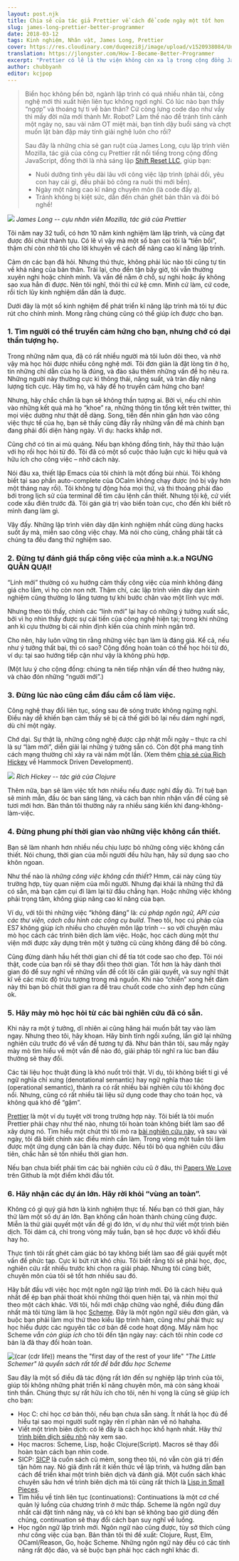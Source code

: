 ```yaml
---
layout: post.njk
title: Chia sẻ của tác giả Prettier về cách để code ngày một tốt hơn
slug: james-long-prettier-better-programmer
date: 2018-03-12
tags: Kinh nghiệm, Nhân vật, James Long, Prettier
cover: https://res.cloudinary.com/duqeezi8j/image/upload/v1520938084/Untitled_ufgjyd.jpg
translation: https://jlongster.com/How-I-Became-Better-Programmer
excerpt: "Prettier có lẽ là thư viện không còn xa lạ trong cộng đồng JavaScript. Hãy cùng nghe tác giả của nó, anh James Long, chia sẻ những kinh nghiệm để trở thành lập trình viên pro hơn."
author: chubbyanh
editor: kcjpop
---
```

>Biển học không bến bờ, ngành lập trình có quá nhiều nhân tài, công nghệ mới thì xuất hiện liên tục không ngơi nghỉ. Có lúc nào bạn thấy “ngợp” và thoáng tự ti về bản thân? Cứ còng lưng code dạo như vầy thì mấy đời nữa mới thành Mr. Robot? Làm thế nào để tránh tình cảnh một ngày nọ, sau vài năm OT miệt mài, bạn tỉnh dậy buổi sáng và chợt muốn lật bàn đập máy tính giải nghệ luôn cho rồi?
>
>Sau đây là những chia sẻ gan ruột của James Long, cựu lập trình viên Mozilla, tác giả của công cụ Prettier rất nổi tiếng trong cộng đồng JavaScript, đồng thời là nhà sáng lập [Shift Reset LLC](http://shiftreset.co/), giúp bạn:
> * Nuôi dưỡng tình yêu dài lâu với công việc lập trình (phải dồi, yêu con hay cái gì, đều phải bỏ công ra nuôi thì mới bền).
> * Ngày một nâng cao kĩ năng chuyên môn (là code đấy ạ).
> * Tránh không bị kiệt sức, dẫn đến chán ghét bản thân và đòi bỏ nghề!

![](https://res.cloudinary.com/duqeezi8j/image/upload/v1520938084/Untitled_ufgjyd.jpg)
_James Long -- cựu nhân viên Mozilla, tác giả của Prettier_

Tôi năm nay 32 tuổi, có hơn 10 năm kinh nghiệm làm lập trình, và cũng đạt được đôi chút thành tựu. Có lẽ vì vậy mà một số bạn coi tôi là “tiền bối”, thậm chí còn nhờ tôi cho lời khuyên về cách để nâng cao kĩ năng lập trình.

Cảm ơn các bạn đã hỏi. Nhưng thú thực, không phải lúc nào tôi cũng tự tin về khả năng của bản thân. Trái lại, cho đến tận bây giờ, tôi vẫn thường xuyên nghi hoặc chính mình. Và vấn đề nằm ở chỗ, sự nghi hoặc ấy không sao xua hẳn đi được. Nên tôi nghĩ, thôi thì cứ kệ cmn. Mình cứ làm, cứ code, rồi tích lũy kinh nghiệm dần dần là được.

Dưới đây là một số kinh nghiệm để phát triển kĩ năng lập trình mà tôi tự đúc rút cho chính mình. Mong rằng chúng cũng có thể giúp ích được cho bạn.

### 1. Tìm người có thể truyền cảm hứng cho bạn, nhưng chớ có dại thần tượng họ.

Trong những năm qua, đã có rất nhiều người mà tôi luôn dõi theo, và nhờ vậy mà học hỏi được nhiều công nghệ mới. Tôi đơn giản là đặt lòng tin ở họ, tin những chỉ dẫn của họ là đúng, và đào sâu thêm những vấn đề họ nêu ra. Những người này thường cực kì thông thái, năng suất, và tràn đầy năng lượng tích cực. Hãy tìm họ, và hãy để họ truyền cảm hứng cho bạn!

Nhưng, hãy chắc chắn là bạn sẽ không thần tượng ai. Bởi vì, nếu chỉ nhìn vào những kết quả mà họ “khoe” ra, những thông tin tổng kết trên twitter, thì mọi việc dường như thật dễ dàng. Song, tiến đến nhìn gần hơn vào công việc thực tế của họ, bạn sẽ thấy cũng đầy rẫy những vấn đề mà chính bạn đang phải đối diện hàng ngày. Ví dụ: hacks khắp nơi.

Cũng chớ có tin ai mù quáng. Nếu bạn không đồng tình, hãy thử thảo luận với họ rồi học hỏi từ đó. Tôi đã có một số cuộc thảo luận cực kì hiệu quả và hữu ích cho công việc – nhờ cách này.

Nói đâu xa, thiết lập Emacs của tôi chính là một đống bùi nhùi. Tôi không biết tại sao phần auto-complete của OCalm không chạy được (nó bị vậy hơn một tháng nay rồi). Tôi không tự động hóa mọi thứ, và thi thoảng phải đào bới trong lịch sử của terminal để tìm câu lệnh cần thiết. Nhưng tôi kệ, cứ viết code xấu điên trước đã. Tôi gán giá trị vào biến toàn cục, cho đến khi biết rõ mình đang làm gì.

Vậy đấy. Những lập trình viên dày dặn kinh nghiệm nhất cũng dùng hacks suốt ấy mà, miễn sao công việc chạy. Mà nói cho cùng, chẳng phải tất cả chúng ta đều đang thử nghiệm sao.

### 2. Đừng tự đánh giá thấp công việc của mình a.k.a NGƯNG QUẰN QUẠI!

“Lính mới” thường có xu hướng cảm thấy công việc của mình không đáng giá cho lắm, vì họ còn non nớt. Thậm chí, các lập trình viên dày dạn kinh nghiệm cũng thường lo lắng tương tự khi bước chân vào một lĩnh vực mới.

Nhưng theo tôi thấy, chính các “lính mới” lại hay có những ý tưởng xuất sắc, bởi vì họ nhìn thấy được sự cải tiến của công nghệ hiện tại; trong khi những anh kì cựu thường bị cái nhìn định kiến của chính mình ngăn trở.

Cho nên, hãy luôn vững tin rằng những việc bạn làm là đáng giá. Kể cả, nếu như ý tưởng thất bại, thì có sao? Cộng đồng hoàn toàn có thể học hỏi từ đó, ví dụ: tại sao hướng tiếp cận như vậy là không phù hợp.

(Một lưu ý cho cộng đồng: chúng ta nên tiếp nhận vấn đề theo hướng này, và chào đón những “người mới”.)

### 3. Đừng lúc nào cũng cắm đầu cắm cổ làm việc.

Công nghệ thay đổi liên tục, sóng sau đè sóng trước không ngừng nghỉ. Điều này dễ khiến bạn cảm thấy sẽ bị cả thế giới bỏ lại nếu dám nghỉ ngơi, dù chỉ một ngày.

Chớ dại. Sự thật là, những công nghệ được cập nhật mỗi ngày – thực ra chỉ là sự “làm mới”, diễn giải lại những ý tưởng sẵn có. Còn đột phá mang tính cách mạng thường chỉ xảy ra vài năm một lần. (Xem thêm [chia sẻ của Rich Hickey](https://www.youtube.com/watch?v=f84n5oFoZBc) về Hammock Driven Development).

![](https://res.cloudinary.com/duqeezi8j/image/upload/v1520942910/maxresdefault_qzlr2h.jpg)
_Rich Hickey -- tác giả của Clojure_

Thêm nữa, bạn sẽ làm việc tốt hơn nhiều nếu được nghỉ đầy đủ. Trí tuệ bạn sẽ minh mẫn, đầu óc bạn sáng láng, và cách bạn nhìn nhận vấn đề cũng sẽ tươi mới hơn. Bản thân tôi thường nảy ra nhiều sáng kiến khi đang-không-làm-việc.

### 4. Đừng phung phí thời gian vào những việc không cần thiết.

Bạn sẽ làm nhanh hơn nhiều nếu chịu lược bỏ những công việc không cần thiết. Nói chung, thời gian của mỗi người đều hữu hạn, hãy sử dụng sao cho khôn ngoan.

Như thế nào là _những công việc không cần thiết_? Hmm, cái này cũng tùy trường hợp, tùy quan niệm của mỗi người. Nhưng đại khái là những thứ đã có sẵn, mà bạn cặm cụi đi làm lại từ đầu chẳng hạn. Hoặc những việc không phải trọng tâm, không giúp nâng cao kĩ năng của bạn.

Ví dụ, với tôi thì những việc “không đáng” là: _cú pháp ngôn ngữ, API của các thư viện, cách cấu hình các công cụ build_. Theo tôi, học cú pháp của ES7 không giúp ích nhiều cho chuyên môn lập trình -- so với chuyện màu mò học cách các trình biên dịch làm việc. Hoặc, học cách dùng một thư viện mới được xây dựng trên một ý tưởng cũ cũng không đáng để bỏ công.

Cũng đừng dành hầu hết thời gian chỉ để tỉa tót code sao cho đẹp. Tôi nói thật, code của bạn rồi sẽ thay đổi theo thời gian. Tốt hơn là hãy dành thời gian đó để suy nghĩ về những vấn đề cốt lõi cần giải quyết, và suy nghĩ thật kĩ về các mức độ trừu tượng trong mã nguồn. Khi nào “chiến” xong hết đám này thì bạn bỏ chút thời gian ra để trau chuốt code cho xinh đẹp hơn cũng ok.

### 5. Hãy mày mò học hỏi từ các bài nghiên cứu đã có sẵn.

Khi nảy ra một ý tưởng, dĩ nhiên ai cũng hăng hái muốn bắt tay vào làm ngay. Nhưng theo tôi, hãy khoan. Hãy bình tĩnh ngồi xuống, lần giở lại những nghiên cứu trước đó về vấn đề tương tự đã. Như bản thân tôi, sau mấy ngày mày mò tìm hiểu về một vấn đề nào đó, giải pháp tôi nghĩ ra lúc ban đầu thường sẽ thay đổi.

Các tài liệu học thuật đúng là khó nuốt trôi thật. Ví dụ, tôi không biết tí gì về ngữ nghĩa chỉ xưng (denotational semantic) hay ngữ nghĩa thao tác (operational semantic), thành ra có rất nhiều bài nghiên cứu tôi không đọc nổi. Nhưng, cũng có rất nhiều tài liệu sử dụng code thay cho toán học, và không quá khó để “gặm”.

[Prettier](https://prettier.io/) là một ví dụ tuyệt vời trong trường hợp này. Tôi biết là tôi muốn Prettier phải chạy như thế nào, nhưng tôi hoàn toàn không biết làm sao để xây dựng nó. Tìm hiểu một chút thì tôi mò ra [bài nghiên cứu này](http://homepages.inf.ed.ac.uk/wadler/papers/prettier/prettier.pdf), và sau vài ngày, tôi đã biết chính xác điều mình cần làm. Trong vòng một tuần tôi làm được một ứng dụng căn bản là chạy được. Nếu tôi bỏ qua nghiên cứu đầu tiên, chắc hẳn sẽ tốn nhiều thời gian hơn.

Nếu bạn chưa biết phải tìm các bài nghiên cứu cũ ở đâu, thì [Papers We Love](https://github.com/papers-we-love/papers-we-love) trên Github là một điểm khởi đầu tốt.

### 6. Hãy nhận các dự án lớn. Hãy rời khỏi “vùng an toàn”.

Không có gì quý giá hơn là kinh nghiệm thực tế. Nếu bạn có thời gian, hãy thử làm một số dự án lớn. Bạn không cần hoàn thành chúng cũng được. Miễn là thử giải quyết một vấn đề gì đó lớn, ví dụ như thử viết một trình biên dịch. Tôi dám cá, chỉ trong vòng mấy tuần, bạn sẽ học được vô khối điều hay ho.

Thực tình tôi rất ghét cảm giác bó tay không biết làm sao để giải quyết một vấn đề phức tạp. Cực kì bứt rứt khó chịu. Tôi biết rằng tôi sẽ phải học, đọc, nghiên cứu rất nhiều trước khi chọn ra giải pháp. Nhưng tôi cũng biết, chuyên môn của tôi sẽ tốt hơn nhiều sau đó.

Hãy bắt đầu với việc học một ngôn ngữ lập trình mới. Đó là cách hiệu quả nhất để ép bạn phải thoát khỏi những thói quen hiện tại, và nhìn mọi thứ theo một cách khác. Với tôi, hồi mới chập chững vào nghề, điều đúng đắn nhất mà tôi từng làm là học [Scheme](https://en.wikipedia.org/wiki/Scheme_(programming_language)). Đây là một ngôn ngữ siêu đơn giản, và buộc bạn phải làm mọi thứ theo kiểu lập trình hàm, cũng như phải thực sự học hiểu được các nguyên tắc cơ bản để code hoạt động. Mấy năm học Scheme _vẫn còn giúp ích_ cho tôi đến tận ngày nay: cách tôi nhìn code cơ bản là đã thay đổi hoàn toàn.

![(car (cdr life)) means the "first day of the rest of your life"](https://res.cloudinary.com/duqeezi8j/image/upload/v1520942246/J5IXMj1fIlqWhDhp1bWK-t4M2PpMqn5qstGUad6AFBE_oyczfz.jpg)
_"The Little Schemer" là quyển sách rất tốt để bắt đầu học Scheme_

Sau đây là một số điều đã tác động rất lớn đến sự nghiệp lập trình của tôi, giúp tôi không những phát triển kĩ năng chuyên môn, mà còn sảng khoái tinh thần. Chúng thực sự rất hữu ích cho tôi, nên hi vọng là cũng sẽ giúp ích cho bạn:

* Học C: chỉ học cơ bản thôi, nếu bạn chưa sẵn sàng. Ít nhất là học đủ để hiểu tại sao mọi người suốt ngày rên rỉ phàn nàn về nó hahaha.
* Viết một trình biên dịch: có lẽ đây là cách học khổ hạnh nhất. Hãy thử [trình biên dịch siêu nhỏ](https://github.com/thejameskyle/the-super-tiny-compiler) này xem sao.
* Học macros: Scheme, Lisp, hoặc Clojure(Script). Macros sẽ thay đổi hoàn toàn cách bạn nhìn code.
* SICP: [SICP](https://mitpress.mit.edu/sicp/full-text/book/book.html) là cuốn sách cũ mèm, song theo tôi, nó vẫn còn giá trị đến tận hôm nay. Nó giả định rất ít kiến thức về lập trình, và hướng dẫn bạn cách để triển khai một trình biên dịch và đánh giá. Một cuốn sách khác chuyên sâu hơn về trình biên dịch mà tôi cũng rất thích là [Lisp in Small Pieces](https://www.amazon.com/Lisp-Small-Pieces-Christian-Queinnec/dp/0521545668).
* Tìm hiểu về tính liên tục (continuations): Continuations là một cơ chế quản lý luồng của chương trình ở mức thấp. Scheme là ngôn ngữ duy nhất cài đặt tính năng này, và có khi bạn sẽ không bao giờ dùng đến chúng, continuation sẽ thay đổi cách bạn suy nghĩ về luồng.
* Học ngôn ngữ lập trình mới. Ngôn ngữ nào cũng được, tùy sở thích cũng như công việc của bạn. Bản thân tôi thì đề xuất: Clojure, Rust, Elm, OCaml/Reason, Go, hoặc Scheme. Những ngôn ngữ này đều có các tính năng rất độc đáo, và sẽ buộc bạn phải học cách nghĩ khác đi.
